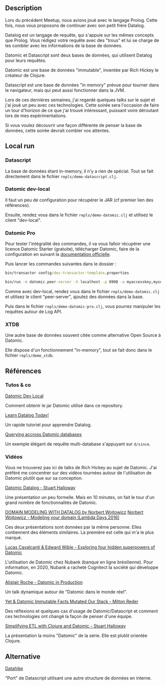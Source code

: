## Description

Lors du précédent Meetup, nous avions joué avec le langage Prolog. Cette fois, nous vous proposons de continuer avec son petit frère Datalog.

Datalog est un langage de requête, qui s'appuie sur les mêmes concepts que Prolog. Vous rédigez votre requête avec des "trous" et lui se charge de les combler avec les informations de la base de données.

Datomic et Datascript sont deux bases de données, qui utilisent Datalog pour leurs requêtes.

Datomic est une base de données "immutable", inventée par Rich Hickey le créateur de Clojure.

Datascript est une base de données "in memory" prévue pour tourner dans le navigateur, mais qui peut aussi fonctionner dans la JVM.

Lors de ces dernières semaines, j'ai regardé quelques talks sur le sujet et j'ai joué un peu avec ces technologies. Cette soirée sera l'occasion de faire un tour d'horizon de ce que j'ai trouvé intéressant, puissant voire déroutant lors de mes expérimentations.

Si vous voulez découvrir une façon différente de penser la base de données, cette soirée devrait combler vos attentes.

## Local run

### Datascript

La base de données étant in-memory, il n'y a rien de spécial. Tout se fait directement dans le fichier `repls/demo-datascript.clj`.

### Datomic dev-local

Il faut un peu de configuration pour récupérer le JAR (cf premier lien des références).

Ensuite, rendez vous dans le fichier `repls/demo-datomic.clj` et utilisez le client "dev-local".


### Datomic Pro

Pour tester l'intégralité des commandes, il va vous falloir récupérer une licence Datomic Starter (gratuite), télécharger Datomic, faire de la configuration en suivant la [documentation officielle](https://docs.datomic.com/on-prem/dev-setup.html).

Puis lancer les commandes suivantes dans le dossier :

``` cmd
bin/transactor config/dev-transactor-template.properties
```

``` cmd
bin/run -m datomic.peer-server -h localhost -p 8998 -a myaccesskey,mysecret -d meetup-crafters-demo,datomic:dev://localhost:4334/meetup-crafters-demo
```

Comme avec dev-local, rendez vous dans le fichier `repls/demo-datomic.clj` et utilisez le client "peer-server", ajoutez des données dans la base.

Puis dans le fichier `repls/demo-datomic-pro.clj`, vous pourrez manipuler les requêtes autour de Log API.

### XTDB

Une autre base de données souvent citée comme alternative Open Source à Datomic.

Elle dispose d'un fonctionnement "in-memory", tout se fait donc dans le fichier
 `repls/demo_xtdb`.

## Références

### Tutos & co

[Datomic Dev Local](https://docs.datomic.com/cloud/dev-local.html)

Comment obtenir le jar Datomic utilisé dans ce repository.

[Learn Datalog Today!](http://www.learndatalogtoday.org/)

Un rapide tutoriel pour apprendre Datalog.

[Querying accross Datomic databases](https://cjohansen.no/querying-across-datomic-databases/)

Un exemple élégant de requête multi-database s'appuyant sur `d/since`.

### Vidéos

Vous ne trouverez pas ici de talks de Rich Hickey au sujet de Datomic. J'ai préféré me concentrer sur des vidéos tournées autour de l'utilisation de Datomic plutôt que sur sa conception.

[Datomic Datalog - Stuart Halloway](https://youtu.be/bAilFQdaiHk)

Une présentation un peu formelle. Mais en 10 minutes, on fait le tour d'un grand nombre de fonctionnalités de Datomic.

[DOMAIN MODELING WITH DATALOG by Norbert Wojtowicz](https://youtu.be/oo-7mN9WXTw)
[Norbert Wojtowicz - Modeling your domain (Lambda Days 2016)](https://youtu.be/UrGJHfB21Ok)

Ces deux présentations sont données par la même personne. Elles contiennent des éléments similaires. La première est celle qui m'a le plus marqué.

[Lucas Cavalcanti & Edward Wible - Exploring four hidden superpowers of Datomic](https://youtu.be/7lm3K8zVOdY)

L'utilisation de Datomic chez Nubank (banque en ligne brésilienne). Pour information, en 2020, Nubank a racheté Cognitect la société qui développe Datomic.

[Alistair Roche - Datomic in Production](https://youtu.be/0rmR80neExo)

Un talk dynamique autour de "Datomic dans le monde réel".

[Yet & Datomic Immutable Facts Mutated Our Stack - Milton Reder](https://youtu.be/gcJmNYj4Mec)

Des réflexions et quelques cas d'usage de Datomic/Datascript et comment ces technologies ont changé la façon de penser d'une équipe.

[Simplifying ETL with Clojure and Datomic - Stuart Halloway](https://youtu.be/oOON--g1PyU)

La présentation la moins "Datomic" de la série. Elle est plutôt orientée Clojure.

## Alternative

[Datahike](https://github.com/replikativ/datahike)

"Port" de Datascript utilisant une autre structure de données en interne.
